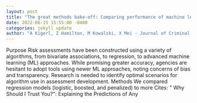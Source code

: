 ```yaml
--- 
layout: post 
title: "The great methods bake-off: Comparing performance of machine learning algorithms" 
date: 2022-06-15 15:55:00 -0400 
categories: jekyll update 
author: "A Kigerl, Z Hamilton, M Kowalski, X Mei - Journal of Criminal Justice, 2022" 
--- 
```

Purpose Risk assessments have been constructed using a variety of algorithms, from bivariate associations, to regression, to advanced machine learning (ML) approaches. While promising greater accuracy, agencies are hesitant to adopt tools using newer ML approaches, noting concerns of bias and transparency. Research is needed to identify optimal scenarios for algorithm use in assessment development. Methods We compared regression models (logistic, boosted, and penalized) to more Cites: " Why Should I Trust You?": Explaining the Predictions of Any